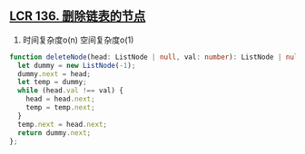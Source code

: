 ## [LCR 136. 删除链表的节点](https://leetcode.cn/problems/shan-chu-lian-biao-de-jie-dian-lcof/description/)

1. 时间复杂度o(n) 空间复杂度o(1)
```ts
function deleteNode(head: ListNode | null, val: number): ListNode | null {
  let dummy = new ListNode(-1);
  dummy.next = head;
  let temp = dummy;
  while (head.val !== val) {
    head = head.next;
    temp = temp.next;
  }
  temp.next = head.next;
  return dummy.next;
};
```